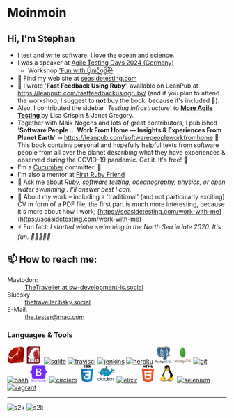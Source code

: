 <h1>Moinmoin</h1>

<h2>Hi, I'm Stephan</h1>

- I test and write software. I love the ocean and science.
- I was a speaker at [Agile Testing Days 2024 (Germany)](https://agiletestingdays.com/)
    - Workshop ['Fun with U̡̟ͩ̊̏ͬͯni͑c͐̀͢od̲̎ͅḕ̶̩͙͆'](https://agiletestingdays.com/2024/session/fun-with-unicode/)
- 📝 Find my web site at [seasidetesting.com](https://seasidetesting.com/)
- 🔁 I wrote '**Fast Feedback Using Ruby**', available on LeanPub at https://leanpub.com/fastfeedbackusingruby/ (and if
  you plan to attend the workshop, I suggest to **not** buy the book, because it's included 🙂).
- Also, I contributed the sidebar '*Testing Infrastructure*' to **[More Agile Testing
  ](https://agiletester.ca/more-agile-testing-the-book/)** by Lisa Crispin & Janet Gregory.
- Together with Maik Nogens and lots of great contributors, I published '**Software People … Work From Home — Insights &
  Experiences From Planet Earth**' ➙ https://leanpub.com/softwarepeopleworkfromhome 📓
  This book contains personal and hopefully helpful texts from software people from all over the planet describing what
  they have experiences & observed during the COVID-19 pandemic. Get it. It's free! 🙂
- I'm a [Cucumber](https://github.com/cucumber) committer. 🥒
- I'm also a mentor at [First Ruby Friend](https://firstrubyfriend.org)
- 💬 Ask me about *Ruby, software testing, oceanography, physics, or open water swimming . I'll answer best I can.*
- 📄 About my work – including a 'traditional' (and not particularly exciting) CV in form of a PDF file, the first part
  is much more interesting, because it's more about how I
  work; [https://seasidetesting.com/work-with-me](https://seasidetesting.com/work-with-me)
- ⚡ Fun fact: *I started winter swimming in the North Sea in late 2020. It's fun. 🌊🏊🏻‍♂️🌊*

## 📫 How to reach me:

<dl>
    <dt>Mastodon:</dt><dd><a rel="me" href="https://sw-development-is.social/@TheTraveller">TheTraveller at sw-development-is.social</a></dd>
<dt>Bluesky</dt>
<dd><a href="https://bsky.app/profile/thetraveller.bsky.social">thetraveller.bsky.social</a></dd>
    <dt>E-Mail:</dt>
  <dd><a href="mailto:the.tester@mac.com">the.tester@mac.com</a></dd>
</dl>

### Languages & Tools

<a href="https://www.ruby-lang.org/en/" target="_blank"><img src="https://raw.githubusercontent.com/devicons/devicon/master/icons/ruby/ruby-original.svg" alt="ruby" width="40" height="40"/></a><a href="https://rubyonrails.org" target="_blank"><img src="https://raw.githubusercontent.com/devicons/devicon/master/icons/rails/rails-original-wordmark.svg" alt="rails" width="40" height="40"/></a>
<a href="https://www.sqlite.org/" target="_blank"><img src="https://www.vectorlogo.zone/logos/sqlite/sqlite-icon.svg" alt="sqlite" width="40" height="40"/></a>
<a href="https://travis-ci.org" target="_blank"><img src="https://www.vectorlogo.zone/logos/travis-ci/travis-ci-icon.svg" alt="travisci" width="40" height="40"/></a>
<a href="https://www.jenkins.io" target="_blank"><img src="https://www.vectorlogo.zone/logos/jenkins/jenkins-icon.svg" alt="jenkins" width="40" height="40"/></a>
<a href="https://heroku.com" target="_blank"><img src="https://www.vectorlogo.zone/logos/heroku/heroku-icon.svg" alt="heroku" width="40" height="40"/></a>
<a href="https://www.postgresql.org" target="_blank"><img src="https://raw.githubusercontent.com/devicons/devicon/master/icons/postgresql/postgresql-original-wordmark.svg" alt="postgresql" width="40" height="40"/></a>
<a href="https://www.mongodb.com/" target="_blank"><img src="https://raw.githubusercontent.com/devicons/devicon/master/icons/mongodb/mongodb-original-wordmark.svg" alt="mongodb" width="40" height="40"/></a>
<a href="https://git-scm.com/" target="_blank"><img src="https://www.vectorlogo.zone/logos/git-scm/git-scm-icon.svg" alt="git" width="40" height="40"/></a>
<a href="https://www.gnu.org/software/bash/" target="_blank"><img src="https://www.vectorlogo.zone/logos/gnu_bash/gnu_bash-icon.svg" alt="bash" width="40" height="40"/></a>
<a href="https://getbootstrap.com" target="_blank"><img src="https://raw.githubusercontent.com/devicons/devicon/master/icons/bootstrap/bootstrap-plain-wordmark.svg" alt="bootstrap" width="40" height="40"/></a>
<a href="https://circleci.com" target="_blank"><img src="https://www.vectorlogo.zone/logos/circleci/circleci-icon.svg" alt="circleci" width="40" height="40"/></a>
<a href="https://www.w3schools.com/css/" target="_blank"><img src="https://raw.githubusercontent.com/devicons/devicon/master/icons/css3/css3-original-wordmark.svg" alt="css3" width="40" height="40"/></a>
<a href="https://www.docker.com/" target="_blank"><img src="https://raw.githubusercontent.com/devicons/devicon/master/icons/docker/docker-original-wordmark.svg" alt="docker" width="40" height="40"/></a>
<a href="https://elixir-lang.org" target="_blank"><img src="https://www.vectorlogo.zone/logos/elixir-lang/elixir-lang-icon.svg" alt="elixir" width="40" height="40"/></a>
<a href="https://www.w3.org/html/" target="_blank"><img src="https://raw.githubusercontent.com/devicons/devicon/master/icons/html5/html5-original-wordmark.svg" alt="html5" width="40" height="40"/></a>
<a href="https://www.linux.org/" target="_blank"><img src="https://raw.githubusercontent.com/devicons/devicon/master/icons/linux/linux-original.svg" alt="linux" width="40" height="40"/></a>
<a href="https://www.selenium.dev" target="_blank"><img src="https://raw.githubusercontent.com/detain/svg-logos/780f25886640cef088af994181646db2f6b1a3f8/svg/selenium-logo.svg" alt="selenium" width="40" height="40"/></a>
<a href="https://www.vagrantup.com/" target="_blank"><img src="https://www.vectorlogo.zone/logos/vagrantup/vagrantup-icon.svg" alt="vagrant" width="40" height="40"/></a>

<hr/>

<img src="https://github-readme-stats.vercel.app/api/top-langs/?username=s2k&layout=compact" alt="s2k" />

<img src="https://github-readme-stats.vercel.app/api?username=s2k&show_icons=true&count_private=true" alt="s2k" />
